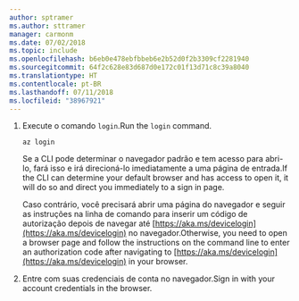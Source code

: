 ```yaml
---
author: sptramer
ms.author: sttramer
manager: carmonm
ms.date: 07/02/2018
ms.topic: include
ms.openlocfilehash: b6eb0e478ebfbbeb6e2b52d0f2b3309cf2281940
ms.sourcegitcommit: 64f2c628e83d687d0e172c01f13d71c8c39a8040
ms.translationtype: HT
ms.contentlocale: pt-BR
ms.lasthandoff: 07/11/2018
ms.locfileid: "38967921"
---
```

1. <span data-ttu-id="9af30-101">Execute o comando `login`.</span><span class="sxs-lookup"><span data-stu-id="9af30-101">Run the `login` command.</span></span>

    ```azurecli-interactive
    az login
    ```

    <span data-ttu-id="9af30-102">Se a CLI pode determinar o navegador padrão e tem acesso para abri-lo, fará isso e irá direcioná-lo imediatamente a uma página de entrada.</span><span class="sxs-lookup"><span data-stu-id="9af30-102">If the CLI can determine your default browser and has access to open it, it will do so and direct you  immediately to a sign in page.</span></span>

    <span data-ttu-id="9af30-103">Caso contrário, você precisará abrir uma página do navegador e seguir as instruções na linha de comando para inserir um código de autorização depois de navegar até [https://aka.ms/devicelogin](https://aka.ms/devicelogin) no navegador.</span><span class="sxs-lookup"><span data-stu-id="9af30-103">Otherwise, you need to open a browser page and follow the instructions on the command line to enter an  authorization code after navigating to [https://aka.ms/devicelogin](https://aka.ms/devicelogin) in your browser.</span></span>

2. <span data-ttu-id="9af30-104">Entre com suas credenciais de conta no navegador.</span><span class="sxs-lookup"><span data-stu-id="9af30-104">Sign in with your account credentials in the browser.</span></span>